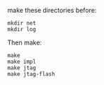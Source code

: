 make these directories before:

```
mkdir net
mkdir log
```

Then make:

```
make
make impl
make jtag
make jtag-flash
```

